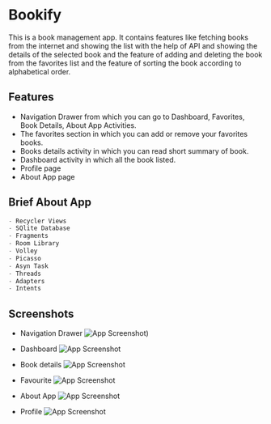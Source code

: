 # Bookify

This is a book management app. It contains features like fetching books from the internet and showing the list with the help of API and showing the details of the selected book and the feature of adding and deleting the book from the favorites list and the feature of sorting the book according to alphabetical order.


## Features

- Navigation Drawer from which you can go to Dashboard, Favorites, Book Details, About App Activities.
- The favorites section in which you can add or remove your favorites books.
- Books details activity in which you can read short summary of book.
- Dashboard activity in which all the book listed.
- Profile page
- About App page



## Brief About App
``` python
- Recycler Views
- SQlite Database
- Fragments
- Room Library
- Volley
- Picasso
- Asyn Task
- Threads
- Adapters
- Intents
```
## Screenshots

- Navigation Drawer
![App Screenshot](https://github.com/Frostyxnova/Bookify/blob/master/Screenshot_20220831_130217.png?raw=true))








- Dashboard
![App Screenshot](https://github.com/Frostyxnova/Bookify/blob/master/Screenshot_20220831_130331.png?raw=true)







- Book details
![App Screenshot](https://github.com/Frostyxnova/Bookify/blob/master/Screenshot_20220831_130401.png?raw=true)







-  Favourite
![App Screenshot](https://github.com/Frostyxnova/Bookify/blob/master/Screenshot_20220831_130441.png?raw=true)







- About App
![App Screenshot](https://github.com/Frostyxnova/Bookify/blob/master/Screenshot_20220831_130504.png?raw=true)






- Profile 
![App Screenshot](https://github.com/Frostyxnova/Bookify/blob/master/Screenshot_20220831_130508.png?raw=true)
